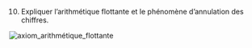 10. Expliquer l’arithmétique flottante et le phénomène d’annulation des chiffres.

![axiom_arithmétique_flottante](../images/axiom_arithmétique_flottante.png)

